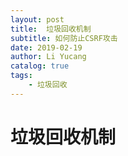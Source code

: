 ```yaml
---
layout: post
title:  垃圾回收机制
subtitle: 如何防止CSRF攻击
date: 2019-02-19
author: Li Yucang
catalog: true
tags:
    - 垃圾回收
---
```


# 垃圾回收机制